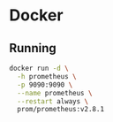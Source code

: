 # Docker

## Running

```sh
docker run -d \
  -h prometheus \
  -p 9090:9090 \
  --name prometheus \
  --restart always \
  prom/prometheus:v2.8.1
```
